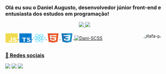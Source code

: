 ### Olá eu sou o Daniel Augusto, desenvolvedor júnior front-end e entusiasta dos estudos em programação!


<div align="center">
  <a href="https://github.com/danielrgb23">
  <img height="180em" src="https://github-readme-stats.vercel.app/api?username=danielrgb23&show_icons=true&theme=dracula&include_all_commits=true&count_private=true"/>
  <img height="180em" src="https://github-readme-stats.vercel.app/api/top-langs/?username=danielrgb23&layout=compact&langs_count=7&theme=dracula"/>
</div>

<div style="display: inline_block"><br>
  <img align="center" alt="Dani-Js" height="30" width="40" src="https://raw.githubusercontent.com/devicons/devicon/master/icons/javascript/javascript-plain.svg">
  <img align="center" alt="Dani-Ts" height="30" width="40" src="https://raw.githubusercontent.com/devicons/devicon/master/icons/typescript/typescript-plain.svg">
  <img align="center" alt="Dani-React" height="30" width="40" src="https://raw.githubusercontent.com/devicons/devicon/master/icons/react/react-original.svg">
  <img align="center" alt="Dani-HTML" height="30" width="40" src="https://raw.githubusercontent.com/devicons/devicon/master/icons/html5/html5-original.svg">
  <img align="center" alt="Dani-CSS" height="30" width="40" src="https://raw.githubusercontent.com/devicons/devicon/master/icons/css3/css3-original.svg">
  <img align="center" alt="Dani-SCSS" height="30" width="40" src="https://user-images.githubusercontent.com/69088854/178595376-bec7334f-9910-447f-be27-863d7f84c85a.svg">
  <img align="right" alt="Rafa-pic" height="150" style="border-radius:50px;"
  src="https://github.githubassets.com/images/mona-whisper.gif">
</div>
  
  ##
  
  ### :rocket: Redes sociais
  
  <div>
    <a href="https://www.linkedin.com/in/daniel-augusto02/" target="_blank"><img src="https://img.icons8.com/carbon-copy/100/000000/linkedin.png" target="_blank"></a>
    <a href="https://github.com/danielrgb23" target="_blank"><img src="https://img.icons8.com/ios-filled/80/000000/github.png"  target="_blank"></a>
    <a href="https://www.instagram.com/danielrgb23/" target="_blank"><img src="https://img.icons8.com/color/96/000000/instagram-new--v1.png"  target="_blank"></a>
  </div>
